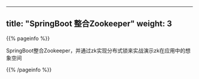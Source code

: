 
---
title: "SpringBoot 整合Zookeeper"
weight: 3
---

{{% pageinfo %}}

SpringBoot整合Zookeeper，并通过zk实现分布式锁来实战演示zk在应用中的想象空间

{{% /pageinfo %}}
